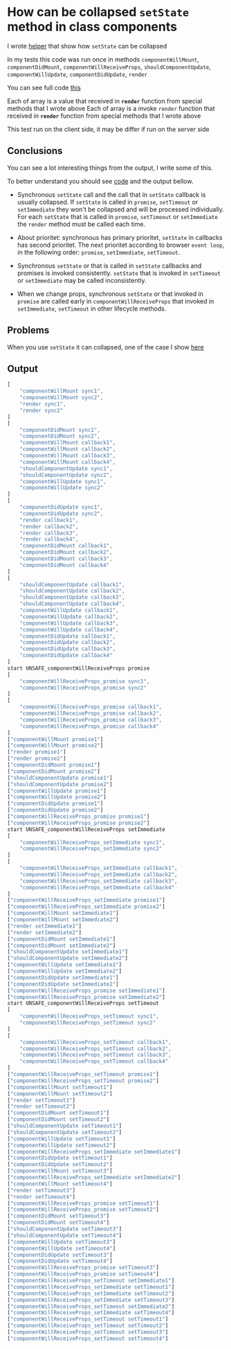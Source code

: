 # How can be collapsed `setState` method in class components

I wrote [helper](https://github.com/or4/react-advanced/blob/master/src/set-state/collapse-in-class.tsx) that show how `setState` can be collapsed

In my tests this code was run once in methods
`componentWillMount`, `componentDidMount`, `componentWillReceiveProps`, `shouldComponentUpdate`, `componentWillUpdate`, `componentDidUpdate`, `render`

You can see full code [this](https://github.com/or4/react-advanced/blob/master/src/set-state/collapse-in-class.tsx)

Each of array is a value that received in __`render`__ function from special methods that I wrote above
Each of array is a invoke `render` function that received in __`render`__ function from special methods that I wrote above

This test run on the client side, it may be differ if run on the server side

## Conclusions

You can see a lot interesting things from the output, I write some of this.

To better understand you should see [code](https://github.com/or4/react-advanced/blob/master/src/set-state/collapse-in-class.tsx) and the output bellow.

* Synchronous `setState` call and the call that in `setState` callback is usually collapsed. If `setState` is called in `promise`, `setTimeout` or `setImmediate` they won't be collapsed and will be processed individually. For each `setState` that is called in `promise`, `setTimeout` or `setImmediate` the `render` method must be called each time.

* About prioritet: synchronous has primary prioritet, `setState` in callbacks has second prioritet. The next prioritet according to browser `event loop`, in the following order: `promise`, `setImmediate`, `setTimeout`.

* Synchronous `setState` or that is called in `setState` callbacks and promises is invoked consistently. `setState` that is invoked in `setTimeout` or `setImmediate` may be called inconsistently.

* When we change props, synchronous `setState` or that invoked in `promise` are called early in `componentWillReceiveProps` that invoked in `setImmediate`, `setTimeout` in other lifecycle methods.

## Problems

When you use `setState` it can collapsed, one of the case I show [here](https://github.com/or4/react-advanced/blob/master/src/set-state/collapse-in-class-cases.tsx)

## Output

```js
[
    "componentWillMount sync1",
    "componentWillMount sync2",
    "render sync1",
    "render sync2"
]
[
    "componentDidMount sync1",
    "componentDidMount sync2",
    "componentWillMount callback1",
    "componentWillMount callback2",
    "componentWillMount callback3",
    "componentWillMount callback4",
    "shouldComponentUpdate sync1",
    "shouldComponentUpdate sync2",
    "componentWillUpdate sync1",
    "componentWillUpdate sync2"
]
[
    "componentDidUpdate sync1",
    "componentDidUpdate sync2",
    "render callback1",
    "render callback2",
    "render callback3",
    "render callback4",
    "componentDidMount callback1",
    "componentDidMount callback2",
    "componentDidMount callback3",
    "componentDidMount callback4"
]
[
    "shouldComponentUpdate callback1",
    "shouldComponentUpdate callback2",
    "shouldComponentUpdate callback3",
    "shouldComponentUpdate callback4",
    "componentWillUpdate callback1",
    "componentWillUpdate callback2",
    "componentWillUpdate callback3",
    "componentWillUpdate callback4",
    "componentDidUpdate callback1",
    "componentDidUpdate callback2",
    "componentDidUpdate callback3",
    "componentDidUpdate callback4"
]
start UNSAFE_componentWillReceiveProps promise
[
    "componentWillReceiveProps_promise sync1",
    "componentWillReceiveProps_promise sync2"
]
[
    "componentWillReceiveProps_promise callback1",
    "componentWillReceiveProps_promise callback2",
    "componentWillReceiveProps_promise callback3",
    "componentWillReceiveProps_promise callback4"
]
["componentWillMount promise1"]
["componentWillMount promise2"]
["render promise1"]
["render promise2"]
["componentDidMount promise1"]
["componentDidMount promise2"]
["shouldComponentUpdate promise1"]
["shouldComponentUpdate promise2"]
["componentWillUpdate promise1"]
["componentWillUpdate promise2"]
["componentDidUpdate promise1"]
["componentDidUpdate promise2"]
["componentWillReceiveProps_promise promise1"]
["componentWillReceiveProps_promise promise2"]
start UNSAFE_componentWillReceiveProps setImmediate
[
    "componentWillReceiveProps_setImmediate sync1",
    "componentWillReceiveProps_setImmediate sync2"
]
[
    "componentWillReceiveProps_setImmediate callback1",
    "componentWillReceiveProps_setImmediate callback2",
    "componentWillReceiveProps_setImmediate callback3",
    "componentWillReceiveProps_setImmediate callback4"
]
["componentWillReceiveProps_setImmediate promise1"]
["componentWillReceiveProps_setImmediate promise2"]
["componentWillMount setImmediate1"]
["componentWillMount setImmediate2"]
["render setImmediate1"]
["render setImmediate2"]
["componentDidMount setImmediate1"]
["componentDidMount setImmediate2"]
["shouldComponentUpdate setImmediate1"]
["shouldComponentUpdate setImmediate2"]
["componentWillUpdate setImmediate1"]
["componentWillUpdate setImmediate2"]
["componentDidUpdate setImmediate1"]
["componentDidUpdate setImmediate2"]
["componentWillReceiveProps_promise setImmediate1"]
["componentWillReceiveProps_promise setImmediate2"]
start UNSAFE_componentWillReceiveProps setTimeout
[
    "componentWillReceiveProps_setTimeout sync1",
    "componentWillReceiveProps_setTimeout sync2"
]
[
    "componentWillReceiveProps_setTimeout callback1",
    "componentWillReceiveProps_setTimeout callback2",
    "componentWillReceiveProps_setTimeout callback3",
    "componentWillReceiveProps_setTimeout callback4"
]
["componentWillReceiveProps_setTimeout promise1"]
["componentWillReceiveProps_setTimeout promise2"]
["componentWillMount setTimeout1"]
["componentWillMount setTimeout2"]
["render setTimeout1"]
["render setTimeout2"]
["componentDidMount setTimeout1"]
["componentDidMount setTimeout2"]
["shouldComponentUpdate setTimeout1"]
["shouldComponentUpdate setTimeout2"]
["componentWillUpdate setTimeout1"]
["componentWillUpdate setTimeout2"]
["componentWillReceiveProps_setImmediate setImmediate1"]
["componentDidUpdate setTimeout1"]
["componentDidUpdate setTimeout2"]
["componentWillMount setTimeout3"]
["componentWillReceiveProps_setImmediate setImmediate2"]
["componentWillMount setTimeout4"]
["render setTimeout3"]
["render setTimeout4"]
["componentWillReceiveProps_promise setTimeout1"]
["componentWillReceiveProps_promise setTimeout2"]
["componentDidMount setTimeout3"]
["componentDidMount setTimeout4"]
["shouldComponentUpdate setTimeout3"]
["shouldComponentUpdate setTimeout4"]
["componentWillUpdate setTimeout3"]
["componentWillUpdate setTimeout4"]
["componentDidUpdate setTimeout3"]
["componentDidUpdate setTimeout4"]
["componentWillReceiveProps_promise setTimeout3"]
["componentWillReceiveProps_promise setTimeout4"]
["componentWillReceiveProps_setTimeout setImmediate1"]
["componentWillReceiveProps_setImmediate setTimeout1"]
["componentWillReceiveProps_setImmediate setTimeout2"]
["componentWillReceiveProps_setImmediate setTimeout3"]
["componentWillReceiveProps_setTimeout setImmediate2"]
["componentWillReceiveProps_setImmediate setTimeout4"]
["componentWillReceiveProps_setTimeout setTimeout1"]
["componentWillReceiveProps_setTimeout setTimeout2"]
["componentWillReceiveProps_setTimeout setTimeout3"]
["componentWillReceiveProps_setTimeout setTimeout4"]
```
